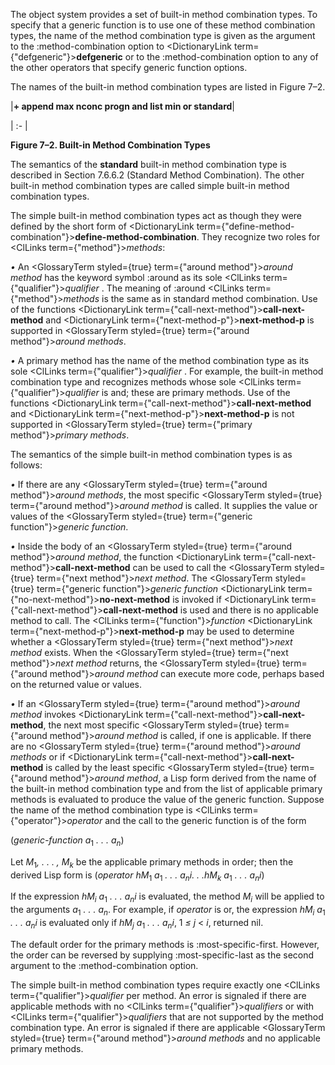  



The object system provides a set of built-in method combination types. To specify that a generic function is to use one of these method combination types, the name of the method combination type is given as the argument to the :method-combination option to <DictionaryLink  term={"defgeneric"}><b>defgeneric</b></DictionaryLink> or to the :method-combination option to any of the other operators that specify generic function options. 



The names of the built-in method combination types are listed in Figure 7–2. 



|**+ append max nconc progn and list min or standard**|

| :- |





**Figure 7–2. Built-in Method Combination Types** 



The semantics of the **standard** built-in method combination type is described in Section 7.6.6.2 (Standard Method Combination). The other built-in method combination types are called simple built-in method combination types. 



The simple built-in method combination types act as though they were defined by the short form of <DictionaryLink  term={"define-method-combination"}><b>define-method-combination</b></DictionaryLink>. They recognize two roles for <ClLinks  term={"method"}><i>methods</i></ClLinks>: 



*•* An <GlossaryTerm styled={true} term={"around method"}><i>around method</i></GlossaryTerm> has the keyword symbol :around as its sole <ClLinks  term={"qualifier"}><i>qualifier</i></ClLinks> . The meaning of :around <ClLinks  term={"method"}><i>methods</i></ClLinks> is the same as in standard method combination. Use of the functions <DictionaryLink  term={"call-next-method"}><b>call-next-method</b></DictionaryLink> and <DictionaryLink  term={"next-method-p"}><b>next-method-p</b></DictionaryLink> is supported in <GlossaryTerm styled={true} term={"around method"}><i>around methods</i></GlossaryTerm>. 



*•* A primary method has the name of the method combination type as its sole <ClLinks  term={"qualifier"}><i>qualifier</i></ClLinks> . For example, the built-in method combination type and recognizes methods whose sole <ClLinks  term={"qualifier"}><i>qualifier</i></ClLinks> is and; these are primary methods. Use of the functions <DictionaryLink  term={"call-next-method"}><b>call-next-method</b></DictionaryLink> and <DictionaryLink  term={"next-method-p"}><b>next-method-p</b></DictionaryLink> is not supported in <GlossaryTerm styled={true} term={"primary method"}><i>primary methods</i></GlossaryTerm>. 



The semantics of the simple built-in method combination types is as follows: 



*•* If there are any <GlossaryTerm styled={true} term={"around method"}><i>around methods</i></GlossaryTerm>, the most specific <GlossaryTerm styled={true} term={"around method"}><i>around method</i></GlossaryTerm> is called. It supplies the value or values of the <GlossaryTerm styled={true} term={"generic function"}><i>generic function</i></GlossaryTerm>. 



*•* Inside the body of an <GlossaryTerm styled={true} term={"around method"}><i>around method</i></GlossaryTerm>, the function <DictionaryLink  term={"call-next-method"}><b>call-next-method</b></DictionaryLink> can be used to call the <GlossaryTerm styled={true} term={"next method"}><i>next method</i></GlossaryTerm>. The <GlossaryTerm styled={true} term={"generic function"}><i>generic function</i></GlossaryTerm> <DictionaryLink  term={"no-next-method"}><b>no-next-method</b></DictionaryLink> is invoked if <DictionaryLink  term={"call-next-method"}><b>call-next-method</b></DictionaryLink> is used and there is no applicable method to call. The <ClLinks  term={"function"}><i>function</i></ClLinks> <DictionaryLink  term={"next-method-p"}><b>next-method-p</b></DictionaryLink> may be used to determine whether a <GlossaryTerm styled={true} term={"next method"}><i>next method</i></GlossaryTerm> exists. When the <GlossaryTerm styled={true} term={"next method"}><i>next method</i></GlossaryTerm> returns, the <GlossaryTerm styled={true} term={"around method"}><i>around method</i></GlossaryTerm> can execute more code, perhaps based on the returned value or values. 







 



 



*•* If an <GlossaryTerm styled={true} term={"around method"}><i>around method</i></GlossaryTerm> invokes <DictionaryLink  term={"call-next-method"}><b>call-next-method</b></DictionaryLink>, the next most specific <GlossaryTerm styled={true} term={"around method"}><i>around method</i></GlossaryTerm> is called, if one is applicable. If there are no <GlossaryTerm styled={true} term={"around method"}><i>around methods</i></GlossaryTerm> or if <DictionaryLink  term={"call-next-method"}><b>call-next-method</b></DictionaryLink> is called by the least specific <GlossaryTerm styled={true} term={"around method"}><i>around method</i></GlossaryTerm>, a Lisp form derived from the name of the built-in method combination type and from the list of applicable primary methods is evaluated to produce the value of the generic function. Suppose the name of the method combination type is <ClLinks  term={"operator"}><i>operator</i></ClLinks> and the call to the generic function is of the form 



(<i>generic-function a</i><sub>1</sub> <i>. . . a<sub>n</sub></i>) 



Let <i>M</i><sub>1</sub><i>, . . . , M<sub>k</sub></i> be the applicable primary methods in order; then the derived Lisp form is (<i>operator hM</i><sub>1</sub> <i>a</i><sub>1</sub> <i>. . . a<sub>n</sub>i. . .hM<sub>k</sub> a</i><sub>1</sub> <i>. . . a<sub>n</sub>i</i>) 



If the expression <i>hM<sub>i</sub> a</i><sub>1</sub> <i>. . . a<sub>n</sub>i</i> is evaluated, the method <i>M<sub>i</sub></i> will be applied to the arguments <i>a</i><sub>1</sub> <i>. . . a<sub>n</sub></i>. For example, if <i>operator</i> is or, the expression <i>hM<sub>i</sub> a</i><sub>1</sub> <i>. . . a<sub>n</sub>i</i> is evaluated only if <i>hM<sub>j</sub> a</i><sub>1</sub> <i>. . . a<sub>n</sub>i</i>, 1 <i>≤ j</i> &lt; <i>i</i>, returned nil. 



The default order for the primary methods is :most-specific-first. However, the order can be reversed by supplying :most-specific-last as the second argument to the :method-combination option. 



The simple built-in method combination types require exactly one <ClLinks  term={"qualifier"}><i>qualifier</i></ClLinks> per method. An error is signaled if there are applicable methods with no <ClLinks  term={"qualifier"}><i>qualifiers</i></ClLinks> or with <ClLinks  term={"qualifier"}><i>qualifiers</i></ClLinks> that are not supported by the method combination type. An error is signaled if there are applicable <GlossaryTerm styled={true} term={"around method"}><i>around methods</i></GlossaryTerm> and no applicable primary methods. 



